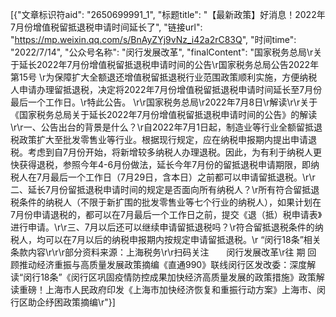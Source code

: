 ﻿[{"文章标识符aid": "2650699991_1", "标题title": "【最新政策】好消息！2022年7月份增值税留抵退税申请时间延长了", "链接url": "https://mp.weixin.qq.com/s/BnAyZYj9vNz_i42a2rC83Q", "时间time": "2022/7/14", "公众号名称": "闵行发展改革", "finalContent": "国家税务总局\r关于延长2022年7月份增值税留抵退税申请时间的公告\r国家税务总局公告2022年第15号&nbsp;\r为保障扩大全额退还增值税留抵退税行业范围政策顺利实施，方便纳税人申请办理留抵退税，决定将2022年7月份增值税留抵退税申请时间延长至7月份最后一个工作日。\r特此公告。 \r\r国家税务总局\r2022年7月8日\r解读\r\r关于《国家税务总局关于延长2022年7月份增值税留抵退税申请时间的公告》的解读\r\r一、公告出台的背景是什么？\r自2022年7月1日起，制造业等行业全额留抵退税政策扩大至批发零售业等行业。根据现行规定，应在纳税申报期内提出申请退税。考虑到自7月份开始，将新增较多纳税人办理退税。因此，为有利于纳税人更快获得退税，参照今年4-6月份做法，延长今年7月份的留抵退税申请期限，即纳税人在7月最后一个工作日（7月29日，含本日）之前都可以申请留抵退税。\r\r二、延长7月份留抵退税申请时间的规定是否面向所有纳税人？\r所有符合留抵退税条件的纳税人（不限于新扩围的批发零售业等七个行业的纳税人），如果计划在7月份申请退税的，都可以在7月最后一个工作日之前，提交《退（抵）税申请表》进行申请。\r\r三、7月以后还可以继续申请留抵退税吗？\r符合留抵退税条件的纳税人，均可以在7月以后的纳税申报期内按规定申请留抵退税。\r&nbsp;“闵行18条”相关条款内容\r\r\r部分资料来源：上海税务\r\r扫码关注&nbsp; &nbsp; &nbsp; &nbsp;闵行发展改革\r往 期 回 顾推动经济重振与高质量发展政策摘编《直通990》联线闵行区发改委：深度解读“闵行18条”《闵行区巩固疫情防控成果加快经济高质量发展的政策措施》政策解读重磅！上海市人民政府印发《上海市加快经济恢复和重振行动方案》上海市、闵行区助企纾困政策摘编\r"}]